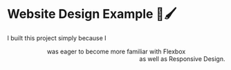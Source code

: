 <div align="left">
  <h1>Website Design Example 🎨🖌️</h1>
</div>
<div align="left">
  <p>I built this project simply because I<br> <div align="center">was eager to become more familiar with Flexbox</div><div align="right">as well as Responsive Design.</div></p>
</div>
